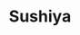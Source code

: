 ---
layout: place
title: "Sushiya"
permalink: /new-hampshire/hanover/sushiya.html
stateAbbr: NH
stateName: New Hampshire
cityName: Hanover
seo:
  name: "Sushiya"
  type: Restaurant
  links: http://sushiya.raniii.com/
description: "Storefront nook with a relaxed vibe making creative sushi rolls along with Japanese & Korean plates. Sushiya serves delicious sushi in Hanover, New Hampshire. Try fresh Japanese dishes for a great dining experience. Available for takeout, delivery, lunch, and dinner."
place_id: ChIJ8bP0O-bJtEwROePWcygTqsg
photos:
  - name: >-
      places/ChIJ8bP0O-bJtEwROePWcygTqsg/photos/AeeoHcIZpWyho7A32ZF6djzJ9A8HYir3iV2yKCb2WGSK_Dy73Lg5rJk9kcDFzolE_zn5A_YFKb_WySY2Feoepig6miq1zhljCM5qnL3vLs3bgXkW8F-gLbx7seg83PyKGZ_6822X7FI82wQxzAeWPoNQnMHB-f9cdiTSD16qA0U8eSP5AHYY9J7qLtii-iFXCvkbslORzg1riMr-1lVjUF8EbAffTT7B5JmOQ6OiFbWiuFszLW1d3ShzBItF1t5MKSlZatFhUgx4CoQbkOlts7K4IPt36SJk8Ld3OT-2KKnEeSvmyo0tHKuBda12wr_UW72YpNxdM351HO2K-vWpIklgY9Rs_sls2mKVG_ym-0abrQkO8gh3c85HyDzWlL1bllTiqhwg5titSZvDYN6R40uWVy4LP0IRuvge9q1ExjHgq_NzaQ
    widthPx: 1616
    heightPx: 1080
    authorAttributions:
      - displayName: 주승리주사랑
        uri: https://maps.google.com/maps/contrib/114215517427390641764
        photoUri: >-
          https://lh3.googleusercontent.com/a-/ALV-UjURwQ_Hsa6CVxlBXT_V3_xy5vjFe0VzjyWEDlueb06m45pkTNTcSg=s100-p-k-no-mo
    flagContentUri: >-
      https://www.google.com/local/imagery/report/?cb_client=maps_api_places.places_api&image_key=!1e10!2sCIHM0ogKEICAgICU162Zeg&hl=en-US
    googleMapsUri: >-
      https://www.google.com/maps/place//data=!3m4!1e2!3m2!1sCIHM0ogKEICAgICU162Zeg!2e10!4m2!3m1!1s0x4cb4c9e63bf4b3f1:0xc8aa132873d6e339
  - name: >-
      places/ChIJ8bP0O-bJtEwROePWcygTqsg/photos/AeeoHcJ65UxEoLduifkw5kf5sT3TZe1PExveEUGa-Qtn74zjrgAR_Ica2h_iXeYJzdkHWGw8NGZXz-FjuPR7jgkoO2-hXZ_EtpHCWn69bRYa6T88kKENvrB16nZtzNPH7DLTQsqbcVQFiasdMBZMPaee-j0Med1_3hHvZFdRf0DWTxh8OnKWRFGY6ujPLN9aw1DKwfsS6nIPsHL4ZgQWakI9u7wLur2Rl1bu9fPQFjFd8ms570DZhSrr2QAS8WGHHBphmCcs_CErVcVZX09AQX9pwpn_gqAydGB_4Y0VeO2LSas28GplyQvKP1dIcTr0fIFHnsmAcpgcXIsakIP4vyaF9-0VCMTBFaLu7Ky7hQyMr7RKBqstsHBYcP4BKzXWmDblIBtidIt7bGwvUAEAeYcb1CmaaIrskR5UUsS9FOYEwDJ65w
    widthPx: 4048
    heightPx: 3036
    authorAttributions:
      - displayName: Yufeng G
        uri: https://maps.google.com/maps/contrib/101972526375869185489
        photoUri: >-
          https://lh3.googleusercontent.com/a-/ALV-UjWpJj32DOlrCuZiX1S_WtZuxQK-wZ8f0WSXv4s_jpX9VvLabNOhLQ=s100-p-k-no-mo
    flagContentUri: >-
      https://www.google.com/local/imagery/report/?cb_client=maps_api_places.places_api&image_key=!1e10!2sCIHM0ogKEICAgICEyJnCEg&hl=en-US
    googleMapsUri: >-
      https://www.google.com/maps/place//data=!3m4!1e2!3m2!1sCIHM0ogKEICAgICEyJnCEg!2e10!4m2!3m1!1s0x4cb4c9e63bf4b3f1:0xc8aa132873d6e339
  - name: >-
      places/ChIJ8bP0O-bJtEwROePWcygTqsg/photos/AeeoHcLjeU3K0P5c2PmYM2U390wffBHL6iUE1JGezSQj4MfPYcx3BHAOKhX6t8PFUbhrNjwk268GtIyQqkGbZm6UpJrBu_ZkkLYc2-Few_uNYAdcpEoBDjrkVzP8FpXCnNKtA2iOxYy8fwAu1-NGpwvfd4GGru2BbT0NKNQnz0PVHKsZ-8rC8ngbZCatl3wfkG68jUjyMYaiU83cKdBDxseq17xk5GBVdG6bgI-AIBz5rMrGYZIijDzQWXMSZ56bN0nZHroiTS7PkxlGGsP2VrgpfCgTt8QLOao2QEFZJhZasxq6Zqhepc6tQ_6jr29RWsuQFUm9E1taHqaUn3vqgtgVaM1FIXVnuoDg0zvi7UD-OA9z0olVyqh3P426yJOVkJy7G6TY8BtbBIT34_Adomidgnh9W0XL-BhBjriFVuWI0VpCCgY
    widthPx: 3000
    heightPx: 4000
    authorAttributions:
      - displayName: Asmod Khakurel
        uri: https://maps.google.com/maps/contrib/107421054651924331909
        photoUri: >-
          https://lh3.googleusercontent.com/a-/ALV-UjV7wKWiYQNG5YXxAWlkAXBunO1__sDlBx4IkALjhslge0O94woqUA=s100-p-k-no-mo
    flagContentUri: >-
      https://www.google.com/local/imagery/report/?cb_client=maps_api_places.places_api&image_key=!1e10!2sCIHM0ogKEICAgICr2N7LzQE&hl=en-US
    googleMapsUri: >-
      https://www.google.com/maps/place//data=!3m4!1e2!3m2!1sCIHM0ogKEICAgICr2N7LzQE!2e10!4m2!3m1!1s0x4cb4c9e63bf4b3f1:0xc8aa132873d6e339
  - name: >-
      places/ChIJ8bP0O-bJtEwROePWcygTqsg/photos/AeeoHcIveQpm4Z5LtEZU2BujER9ePtc94B5ewb4JziCVVw2wPxjDF_TVZpoRjy5pI-QIIon0kELXjYsYKEvi86WD9Qz2MZgCmE0GgqnH_fuGRJMLolQucxrzcx8KolaGUihrvCz3G6p_Nn0smE4do4UIGgkotas2WhncFABDDQTNympBBy5jN2TvwSzqXrkczSCuycC4htl7RLUNQ5H5lzpLZc2VUFUhcRsqyTg4mswi4OKDw8fREZcKegnKS6Zzof5uMpEZB98sg7DVM05K-VtaPAqwNXtVTZyLHC7YHMhNCj_A7dwG6O21C8GaI6Txm_BjJRSgG_zXKXGfvdI-HpZZ-5QWcbfvp9t9slTIDqjz_PXillPOjbVEEYpYpwtVOsg2PM7O7NsR8XygiiZAmbo28dObe9aJFWWtb4q9ghGhzOaH4udy
    widthPx: 2229
    heightPx: 1702
    authorAttributions:
      - displayName: Ashley Bennett
        uri: https://maps.google.com/maps/contrib/100223644042801882374
        photoUri: >-
          https://lh3.googleusercontent.com/a-/ALV-UjVfnIs1k8dyWCigRHMSDz7L_t_KxUw5haLcORcnYTYoBD1DGFYvSw=s100-p-k-no-mo
    flagContentUri: >-
      https://www.google.com/local/imagery/report/?cb_client=maps_api_places.places_api&image_key=!1e10!2sCIHM0ogKEICAgIC78vfbuwE&hl=en-US
    googleMapsUri: >-
      https://www.google.com/maps/place//data=!3m4!1e2!3m2!1sCIHM0ogKEICAgIC78vfbuwE!2e10!4m2!3m1!1s0x4cb4c9e63bf4b3f1:0xc8aa132873d6e339
  - name: >-
      places/ChIJ8bP0O-bJtEwROePWcygTqsg/photos/AeeoHcJwcYXvkjr1unlNjsnpEgBvwW6naBc0Xrnw2PO2sIENhagRdu7Vl6BcGRLRA_F477L1oxB1fCYLwp4Blkw2wyyo7Ms0I3K3PUzgt81IhBa3m7rMcu7QQpCpOWoS6KP_padJOXBvYBGUKogvnjw3E-nal6-srsA9dzHQ5n6dm-nPIBNLvJNTmKFnOKOvAf70vA1QJ2pF7tLikEPK8AyL6hnIkN28kYlKVY59nD8qd1YBzwN0xLikUupVG-kCXYY9M5kIc2Z2WJpr-r2FIwDy5WlwqD-Dr0D_YZnybYfXbtIY4imKDy62V7nxcXqswtOppENw0Ws-AX5eRyyQ--Z1NRZPExpaLn9onDQSpoOtWP07-ucAlMe0zqzDYN24GDV1tY5_xqkFs50IkxRiSfrsR5Ie5NCw8sFDyR-guvlGpUK4Iw
    widthPx: 3072
    heightPx: 4080
    authorAttributions:
      - displayName: Katharine Long
        uri: https://maps.google.com/maps/contrib/114413942032381682827
        photoUri: >-
          https://lh3.googleusercontent.com/a-/ALV-UjXimfohRsGE_HKxjjizjHkXEixca_7ZTwlpYFNOrY3tOUPLybLw=s100-p-k-no-mo
    flagContentUri: >-
      https://www.google.com/local/imagery/report/?cb_client=maps_api_places.places_api&image_key=!1e10!2sCIHM0ogKEICAgIC3__O6ZQ&hl=en-US
    googleMapsUri: >-
      https://www.google.com/maps/place//data=!3m4!1e2!3m2!1sCIHM0ogKEICAgIC3__O6ZQ!2e10!4m2!3m1!1s0x4cb4c9e63bf4b3f1:0xc8aa132873d6e339
  - name: >-
      places/ChIJ8bP0O-bJtEwROePWcygTqsg/photos/AeeoHcJfBungV51ck7lZZeTSw6g8BfCfp_CggXza0pC2Dk-ADrxFBkzNNL0UiuKxBNmrlHdrUZj3sS0WERFtlTAg0zT-fBfR3MCDcodmhEg6jZecfGGtKPlmoiF4-IKkegD8ZYM5ZQQSzRSNLQX6LyHNwQI8Rdj5l8euSjsDFNinCzwXO06kIudG69D5Up3S5PVLVtsWuxgoMoBspUQrtWsdAXSyQtqwq4AxdFaAdlB0Jx6l1_0tK1ZakwmbCCQ7NU-oE2mfTHOf-tElJz2w3mFWUEWFTSGasMWnMDM5VXtfOvCAu2tNJiot-PQHC34RsThYg8b1ZAjbJlwo6B5VVLSz_btso6BQnZmCevDCsGTtpLz9TQEzKiCKpMh4FqUUrGI7XyRaJQTVQhY5oVc8R_o2HYuqiMt7j10wjrXDWatUWwE
    widthPx: 3024
    heightPx: 4032
    authorAttributions:
      - displayName: Nida K
        uri: https://maps.google.com/maps/contrib/112024846524294912128
        photoUri: >-
          https://lh3.googleusercontent.com/a-/ALV-UjWwy2t5Px0S2VW0QTQnm7YRuF7zQx7AlsvORUV6pCiGt9XmXGqu=s100-p-k-no-mo
    flagContentUri: >-
      https://www.google.com/local/imagery/report/?cb_client=maps_api_places.places_api&image_key=!1e10!2sCIHM0ogKEICAgID70sy0fw&hl=en-US
    googleMapsUri: >-
      https://www.google.com/maps/place//data=!3m4!1e2!3m2!1sCIHM0ogKEICAgID70sy0fw!2e10!4m2!3m1!1s0x4cb4c9e63bf4b3f1:0xc8aa132873d6e339
  - name: >-
      places/ChIJ8bP0O-bJtEwROePWcygTqsg/photos/AeeoHcKqgeumAfDVgl_b4itFaL_LArkXwC_u8bAmXRyCXoUi4HPpPUaKoTLC57XVCBJ_fYXTbSgidX16FEMhGFmNLm5aptGjW7lJx8dWGEUfRNiC5T-t07qAS6ydo9YwNoBtjD14BrT0nYSYwQYsdtlGOtdaSxLUEeONWaybELyP5K2sxgP-mlthTP34q0k__tJat1_5YRQ_XfCiJOr-2ykIEUUEJVLR6o5WpKU3zGM4eDL4xpGqLAewHq6cHzoXorzO2z-aqx0CpAqX9KvdF9Gf6jHkTxAyPJJixnOlWl6LtdsNm-eCK9GvBz814xC3c3k-ZSBhNUkj4vMs-9eQugTjS233IRtsDv01xqrj8HxuL-l-dF0gFsvNvQ5vuxKttjG_w-7HU28olMSLerm5vPgnY0fSdm3rLBhmFfoi9s1F77aiDmvN
    widthPx: 3024
    heightPx: 4032
    authorAttributions:
      - displayName: Alison “Ahma love” Chivvis
        uri: https://maps.google.com/maps/contrib/117121582657741779805
        photoUri: >-
          https://lh3.googleusercontent.com/a-/ALV-UjX23d8H_N8V-V8Syfe96JJ_wpnZ9Xb9wmv4P8EL1TlSigEWDgY8=s100-p-k-no-mo
    flagContentUri: >-
      https://www.google.com/local/imagery/report/?cb_client=maps_api_places.places_api&image_key=!1e10!2sCIHM0ogKEICAgICHhbaeuQE&hl=en-US
    googleMapsUri: >-
      https://www.google.com/maps/place//data=!3m4!1e2!3m2!1sCIHM0ogKEICAgICHhbaeuQE!2e10!4m2!3m1!1s0x4cb4c9e63bf4b3f1:0xc8aa132873d6e339
  - name: >-
      places/ChIJ8bP0O-bJtEwROePWcygTqsg/photos/AeeoHcLS2_QMrf63Xb_xLoh1WuyZU8no4xe6z_PJipzGEgAnp8Ha4xtRui6KSBi2BPMXoTNF86G_NMHUk9l0y8u-5dh7APvQV0CPMmd7PvOLxRm1ShfL-lAdz_w1qghwLncuGAchRfMc9RazTdHGWmjTd2xaJR7YP2hfDAjlLq8epIPjOUPmk9XtGapSBCkM2TSy9CqDO_D6pthpB2MTkc5ancCQ9PS9NrMmEyaliMLFgKZHa8MvD9vj2D29BQMnMm0Dd3OA6CDsteJFo_7EwTOQvOj-fUEYcxFjY7zCBjSuCe2HdiGf2J2zc-cwkDnvk6jp5fqUzgktIIQovwJbguvJoNf5AIca3Cfd8rE2TZmKZ5r03w-tWpSiL0ltm-3ORtTUfzLjCJ7UD9OvBOEo6bFBnxvNplL8gFxp5LJW7K2uZ-tfOA
    widthPx: 4032
    heightPx: 3024
    authorAttributions:
      - displayName: Mike Wu
        uri: https://maps.google.com/maps/contrib/101351676191512009204
        photoUri: >-
          https://lh3.googleusercontent.com/a-/ALV-UjX_BMOMFMspPd7doWGRYcXZkZoOCBUCBhnW1wlNUOkPfoqta-mzZA=s100-p-k-no-mo
    flagContentUri: >-
      https://www.google.com/local/imagery/report/?cb_client=maps_api_places.places_api&image_key=!1e10!2sCIHM0ogKEICAgICkmpeHBQ&hl=en-US
    googleMapsUri: >-
      https://www.google.com/maps/place//data=!3m4!1e2!3m2!1sCIHM0ogKEICAgICkmpeHBQ!2e10!4m2!3m1!1s0x4cb4c9e63bf4b3f1:0xc8aa132873d6e339
  - name: >-
      places/ChIJ8bP0O-bJtEwROePWcygTqsg/photos/AeeoHcLIpMCJ1T1m3UYhsZdlQaVWJLauWY_tr5iDDDuORFYDnJzcHbY9YYEFLkdOCLG0rg10m27gr2eLvPQiuKW5PRx-EERq0Stns1DLdrAMlTLxmY_9f6LnEtyq3SgpE8NpfEi-blAzGHbwgcQZJnQvkKMlhrT37VO71OJB7I2nkcQtGkcv1ia-wseXVROCUrY7fx-wpzFs45TTQd8XJ88O9MqaD2C9GTN631pBg-SxeQ2wRohgscWXE7g4Hq0JTbPyFexRd7VNxsvn8JxPo5iq_0LwY8UGDOLLXjgLcs_DHIvurAhDhvfrkWiQJmVx0coc3z1Sjmc7w3OTegynEStVIdAQpp87jPDoR3xH88HQWcu5LYPcUq50RQtLtfijDQ1x0gGV7LDdNgnCONU4h7pABhzONAPLy9BY9g-YUBCa-lMzk2r7
    widthPx: 3024
    heightPx: 4032
    authorAttributions:
      - displayName: IH Allen
        uri: https://maps.google.com/maps/contrib/113665947211876135561
        photoUri: >-
          https://lh3.googleusercontent.com/a-/ALV-UjWJL9jX_o0x_s_i5Tj_XCvhxnnXqNLlwBiibPJwhyK_1oVuvO_J=s100-p-k-no-mo
    flagContentUri: >-
      https://www.google.com/local/imagery/report/?cb_client=maps_api_places.places_api&image_key=!1e10!2sCIHM0ogKEICAgICL6Nj3lgE&hl=en-US
    googleMapsUri: >-
      https://www.google.com/maps/place//data=!3m4!1e2!3m2!1sCIHM0ogKEICAgICL6Nj3lgE!2e10!4m2!3m1!1s0x4cb4c9e63bf4b3f1:0xc8aa132873d6e339
  - name: >-
      places/ChIJ8bP0O-bJtEwROePWcygTqsg/photos/AeeoHcIXKUeVnYSyzffh11gZVArT6Vwt595dG6w2vchK0Ww_Uh3oM8n7j6WCqQzusSDfSy_MQYiNU4QFgtKfwR3EjTuC_5k6f1DXMN6-zIzxXyK3-lwLbSosGLnC6E1rjdSg-EbSJ5TSQUWkfVxd9plDN2LbRPwddg8MKeWfvypFeB6O0GtnUVTjq8IyCZyWm8-u3mgbHyURHLXtYpeEHPPdqiOZDwfQf7tgQXH5Bs1IC_9FfjSfYyLqA4bhlGCCt1mV_ioaTu8wEYnea5qCPTYRa_8D_HGYXb71x4uUL_RabqqJrnaSAw_fzmwsYjeFE2kj6wsP8ovWpio6fGrmC4azJAgCKfZCkvCfrfBNwSWGf7K_dqidSm-urpWzL9LEqgFwvf_yxDbhmrxrdW_sKY1eUIsJcJ_JUGriDI72m47t63KJjz2G
    widthPx: 4160
    heightPx: 3120
    authorAttributions:
      - displayName: Sarah Clark
        uri: https://maps.google.com/maps/contrib/118345062085782660278
        photoUri: >-
          https://lh3.googleusercontent.com/a-/ALV-UjXHhFD6R_Nz2o2BhUl74mrZCng_YxlvvqNSc64xHdcmYGeU5Q7v_g=s100-p-k-no-mo
    flagContentUri: >-
      https://www.google.com/local/imagery/report/?cb_client=maps_api_places.places_api&image_key=!1e10!2sCIHM0ogKEICAgICEjoGq8AE&hl=en-US
    googleMapsUri: >-
      https://www.google.com/maps/place//data=!3m4!1e2!3m2!1sCIHM0ogKEICAgICEjoGq8AE!2e10!4m2!3m1!1s0x4cb4c9e63bf4b3f1:0xc8aa132873d6e339
address: 72 S Main St, Hanover, NH 03755, USA
street: 72 S Main St
city: Hanover
state: NH
zip: '03755'
country: USA
neighborhood: Hanover
latitude: '43.699720'
longitude: '-72.289324'
accessibility_options:
  wheelchairAccessibleParking: true
  wheelchairAccessibleEntrance: true
  wheelchairAccessibleRestroom: true
  wheelchairAccessibleSeating: true
business_status: OPERATIONAL
name: Sushiya
google_maps_links:
  directionsUri: >-
    https://www.google.com/maps/dir//''/data=!4m7!4m6!1m1!4e2!1m2!1m1!1s0x4cb4c9e63bf4b3f1:0xc8aa132873d6e339!3e0
  placeUri: https://maps.google.com/?cid=14459390618089481017
  writeAReviewUri: >-
    https://www.google.com/maps/place//data=!4m3!3m2!1s0x4cb4c9e63bf4b3f1:0xc8aa132873d6e339!12e1
  reviewsUri: >-
    https://www.google.com/maps/place//data=!4m4!3m3!1s0x4cb4c9e63bf4b3f1:0xc8aa132873d6e339!9m1!1b1
  photosUri: >-
    https://www.google.com/maps/place//data=!4m3!3m2!1s0x4cb4c9e63bf4b3f1:0xc8aa132873d6e339!10e5
primary_type: Sushi Restaurant
opening_hours:
  regular: null
  current: null
secondary_opening_hours:
  regular:
    weekdayDescriptions: null
    type: null
  current:
    weekdayDescriptions: null
    type: null
phone: (603) 643-4000
price_level: PRICE_LEVEL_MODERATE
price_range: $10 &ndash; $20
rating: '4.3'
rating_count: 0
website: http://sushiya.raniii.com/
reviews:
  - name: >-
      places/ChIJ8bP0O-bJtEwROePWcygTqsg/reviews/ChZDSUhNMG9nS0VJQ0FnSUMzX19PNlJREAE
    relativePublishTimeDescription: 5 months ago
    rating: 5
    text:
      text: >-
        Ordered 3 rolls and seaweed salad. Dartmouth roll was the best by far.
        Ivy and Lebanon roll were a simple in comparison. Received banchan for
        the table which we loved 4 out of the 5 dishes. Good prices for sushi 🍣
      languageCode: en
    originalText:
      text: >-
        Ordered 3 rolls and seaweed salad. Dartmouth roll was the best by far.
        Ivy and Lebanon roll were a simple in comparison. Received banchan for
        the table which we loved 4 out of the 5 dishes. Good prices for sushi 🍣
      languageCode: en
    authorAttribution:
      displayName: Katharine Long
      uri: https://www.google.com/maps/contrib/114413942032381682827/reviews
      photoUri: >-
        https://lh3.googleusercontent.com/a-/ALV-UjXimfohRsGE_HKxjjizjHkXEixca_7ZTwlpYFNOrY3tOUPLybLw=s128-c0x00000000-cc-rp-mo-ba4
    publishTime: '2024-11-10T22:20:03.267078Z'
    flagContentUri: >-
      https://www.google.com/local/review/rap/report?postId=ChZDSUhNMG9nS0VJQ0FnSUMzX19PNlJREAE&d=17924085&t=1
    googleMapsUri: >-
      https://www.google.com/maps/reviews/data=!4m6!14m5!1m4!2m3!1sChZDSUhNMG9nS0VJQ0FnSUMzX19PNlJREAE!2m1!1s0x4cb4c9e63bf4b3f1:0xc8aa132873d6e339
  - name: >-
      places/ChIJ8bP0O-bJtEwROePWcygTqsg/reviews/ChdDSUhNMG9nS0VJQ0FnSUMzNzlyejdBRRAB
    relativePublishTimeDescription: 5 months ago
    rating: 4
    text:
      text: >-
        The food was great!  Lots of unique choices on the menu.  Service was
        slow, but I think that was caused by the chaos in the kitchen. To go
        orders and in-restaurant orders were scattered everywhere on tables. 
        Two other tables who came in after us got their food before us.  Because
        the food was so good, we will definitely give them another try.
      languageCode: en
    originalText:
      text: >-
        The food was great!  Lots of unique choices on the menu.  Service was
        slow, but I think that was caused by the chaos in the kitchen. To go
        orders and in-restaurant orders were scattered everywhere on tables. 
        Two other tables who came in after us got their food before us.  Because
        the food was so good, we will definitely give them another try.
      languageCode: en
    authorAttribution:
      displayName: Jarrod Harper
      uri: https://www.google.com/maps/contrib/118280983935079090897/reviews
      photoUri: >-
        https://lh3.googleusercontent.com/a-/ALV-UjVb19fb-6K6EvqG7HrMFR7oLr-pIE70njcWu6BQgzczDLbdJCtE=s128-c0x00000000-cc-rp-mo-ba4
    publishTime: '2024-11-10T14:27:27.814281Z'
    flagContentUri: >-
      https://www.google.com/local/review/rap/report?postId=ChdDSUhNMG9nS0VJQ0FnSUMzNzlyejdBRRAB&d=17924085&t=1
    googleMapsUri: >-
      https://www.google.com/maps/reviews/data=!4m6!14m5!1m4!2m3!1sChdDSUhNMG9nS0VJQ0FnSUMzNzlyejdBRRAB!2m1!1s0x4cb4c9e63bf4b3f1:0xc8aa132873d6e339
  - name: >-
      places/ChIJ8bP0O-bJtEwROePWcygTqsg/reviews/ChZDSUhNMG9nS0VJQ0FnTUNBcDdHVWNnEAE
    relativePublishTimeDescription: 2 months ago
    rating: 5
    text:
      text: >-
        Yes!!! Flavor was on point good! Very lucky to have this place in the
        upper valley. Highly recommend!
      languageCode: en
    originalText:
      text: >-
        Yes!!! Flavor was on point good! Very lucky to have this place in the
        upper valley. Highly recommend!
      languageCode: en
    authorAttribution:
      displayName: jessica desilets
      uri: https://www.google.com/maps/contrib/100067197434761161052/reviews
      photoUri: >-
        https://lh3.googleusercontent.com/a/ACg8ocK7V-ENYqDmgi-SnEEXDNDFtw6S_8mmzeETGtv_iO4v4UAUZw=s128-c0x00000000-cc-rp-mo-ba5
    publishTime: '2025-02-05T01:37:51.951282Z'
    flagContentUri: >-
      https://www.google.com/local/review/rap/report?postId=ChZDSUhNMG9nS0VJQ0FnTUNBcDdHVWNnEAE&d=17924085&t=1
    googleMapsUri: >-
      https://www.google.com/maps/reviews/data=!4m6!14m5!1m4!2m3!1sChZDSUhNMG9nS0VJQ0FnTUNBcDdHVWNnEAE!2m1!1s0x4cb4c9e63bf4b3f1:0xc8aa132873d6e339
  - name: >-
      places/ChIJ8bP0O-bJtEwROePWcygTqsg/reviews/ChZDSUhNMG9nS0VJQ0FnSURJamJUMlN3EAE
    relativePublishTimeDescription: 6 years ago
    rating: 4
    text:
      text: >-
        I may update my review when I return (and I will) and try the Korean
        items. I feel like that's probably where they will shine the brightest. 
        All I had on this visit was the sushi, which was not too bad. I mean,
        the rolls were good, but the yellowtail nigiri was a tiny bit "fishy"
        which makes me uneasy.

        The salmon was okay. I did enjoy the torched salmon. Super yummy!

        I devoured all of the Korean pickles they served, prior. I'd love to try
        their ramen as well. The service was very nice. I enjoyed my visit and
        will try some other items.
      languageCode: en
    originalText:
      text: >-
        I may update my review when I return (and I will) and try the Korean
        items. I feel like that's probably where they will shine the brightest. 
        All I had on this visit was the sushi, which was not too bad. I mean,
        the rolls were good, but the yellowtail nigiri was a tiny bit "fishy"
        which makes me uneasy.

        The salmon was okay. I did enjoy the torched salmon. Super yummy!

        I devoured all of the Korean pickles they served, prior. I'd love to try
        their ramen as well. The service was very nice. I enjoyed my visit and
        will try some other items.
      languageCode: en
    authorAttribution:
      displayName: Miss Kitty
      uri: https://www.google.com/maps/contrib/115673073870240842101/reviews
      photoUri: >-
        https://lh3.googleusercontent.com/a-/ALV-UjVePuIPxW_U2C46mb9YCopIx4J0kHWhv96rpYraYs5RdaYY8IJj=s128-c0x00000000-cc-rp-mo-ba4
    publishTime: '2019-01-15T14:20:05.201181557Z'
    flagContentUri: >-
      https://www.google.com/local/review/rap/report?postId=ChZDSUhNMG9nS0VJQ0FnSURJamJUMlN3EAE&d=17924085&t=1
    googleMapsUri: >-
      https://www.google.com/maps/reviews/data=!4m6!14m5!1m4!2m3!1sChZDSUhNMG9nS0VJQ0FnSURJamJUMlN3EAE!2m1!1s0x4cb4c9e63bf4b3f1:0xc8aa132873d6e339
  - name: >-
      places/ChIJ8bP0O-bJtEwROePWcygTqsg/reviews/ChdDSUhNMG9nS0VJQ0FnTURBcHVTVGpRRRAB
    relativePublishTimeDescription: 2 months ago
    rating: 2
    text:
      text: >-
        The sushi is fine but the service was incredibly slow. Waited over 30
        min to pay my bill when we dined in. Many others were waiting long to
        pick up takeout orders also.
      languageCode: en
    originalText:
      text: >-
        The sushi is fine but the service was incredibly slow. Waited over 30
        min to pay my bill when we dined in. Many others were waiting long to
        pick up takeout orders also.
      languageCode: en
    authorAttribution:
      displayName: Jennifer Landino
      uri: https://www.google.com/maps/contrib/109856131962079492420/reviews
      photoUri: >-
        https://lh3.googleusercontent.com/a-/ALV-UjVB6042nsAOra_w9EyECtZL-W9fBtC0pzNyVpimxMMlu2x-pit55Q=s128-c0x00000000-cc-rp-mo-ba2
    publishTime: '2025-02-08T15:22:42.427222Z'
    flagContentUri: >-
      https://www.google.com/local/review/rap/report?postId=ChdDSUhNMG9nS0VJQ0FnTURBcHVTVGpRRRAB&d=17924085&t=1
    googleMapsUri: >-
      https://www.google.com/maps/reviews/data=!4m6!14m5!1m4!2m3!1sChdDSUhNMG9nS0VJQ0FnTURBcHVTVGpRRRAB!2m1!1s0x4cb4c9e63bf4b3f1:0xc8aa132873d6e339
parking_options:
  paidParkingLot: true
  valetParking: false
payment_options:
  acceptsCreditCards: true
  acceptsDebitCards: true
  acceptsCashOnly: false
  acceptsNfc: true
allow_dogs: null
curbside_pickup: null
delivery: true
dine_in: true
good_for_children: true
good_for_groups: true
good_for_sports: false
live_music: false
menu_for_children: null
outdoor_seating: false
reservable: true
restroom: true
serves_beer: true
serves_breakfast: false
serves_brunch: false
serves_cocktails: null
serves_coffee: null
serves_dinner: true
serves_dessert: true
serves_lunch: true
serves_vegetarian_food: true
serves_wine: true
takeout: true
update_category: essentials
summary: >-
  Storefront nook with a relaxed vibe making creative sushi rolls along with
  Japanese & Korean plates.

---